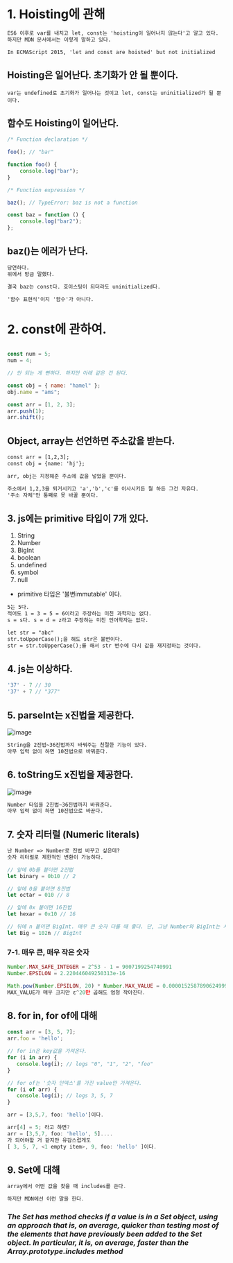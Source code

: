 # 1. Hoisting에 관해

```txt
ES6 이후로 var를 내치고 let, const는 'hoisting이 일어나지 않는다'고 알고 있다.
하지만 MDN 문서에서는 이렇게 말하고 있다.
```

    In ECMAScript 2015, 'let and const are hoisted' but not initialized
    

## Hoisting은 일어난다. 초기화가 안 될 뿐이다.

	var는 undefined로 초기화가 일어나는 것이고 let, const는 uninitialized가 될 뿐이다.

## 함수도 Hoisting이 일어난다.

```javascript
/* Function declaration */

foo(); // "bar"

function foo() {
	console.log("bar");
}

/* Function expression */

baz(); // TypeError: baz is not a function

const baz = function () {
	console.log("bar2");
};
```

## baz()는 에러가 난다.

```txt
당연하다.
위에서 방금 말했다. 

결국 baz는 const다. 호이스팅이 되더라도 uninitialized다.

'함수 표현식'이지 '함수'가 아니다. 
```

# 2. const에 관하여.

```javascript

const num = 5;
num = 4;

// 안 되는 게 뻔하다. 하지만 아래 같은 건 된다.

const obj = { name: "hamel" };
obj.name = "ams";

const arr = [1, 2, 3];
arr.push(1);
arr.shift();
```

## Object, array는 선언하면 주소값을 받는다.

```txt
const arr = [1,2,3];
const obj = {name: 'hj'};

arr, obj는 지정해준 주소에 값을 넣었을 뿐이다.

주소에서 1,2,3을 퇴거시키고 'a','b','c'를 이사시키든 뭘 하든 그건 자유다.
'주소 자체'만 통째로 못 바꿀 뿐이다.
```

## 3. js에는 primitive 타입이 7개 있다.

1. String
2. Number
3. BigInt
4. boolean
5. undefined
6. symbol
7. null

- primitive 타입은 '불변immutable' 이다.

```txt
5는 5다. 
적어도 1 = 3 = 5 = 6이라고 주장하는 미친 과학자는 없다.
s = s다. s = d = z라고 주장하는 미친 언어학자는 없다.

let str = "abc"
str.toUpperCase();을 해도 str은 불변이다.
str = str.toUpperCase();를 해서 str 변수에 다시 값을 재지정하는 것이다.
```

## 4. js는 이상하다.

```javascript
'37' - 7 // 30
'37' + 7 // "377"
```

## 5. parseInt는 x진법을 제공한다.

![image](https://user-images.githubusercontent.com/39308313/144715883-93ccfe5d-1417-4d00-b8e3-af1c7f5603f3.png)

```txt
String을 2진법~36진법까지 바꿔주는 친절한 기능이 있다.
아무 입력 없이 하면 10진법으로 바꿔준다.
```

## 6. toString도 x진법을 제공한다.

![image](https://user-images.githubusercontent.com/39308313/144716403-6d4954fa-d01c-417e-8283-b78c52e90390.png)

```txt
Number 타입을 2진법~36진법까지 바꿔준다.
아무 입력 없이 하면 10진법으로 바꾼다.
```

## 7. 숫자 리터럴 (Numeric literals)

```txt
난 Number => Number로 진법 바꾸고 싶은데?
숫자 리터럴로 제한적인 변환이 가능하다.
```

```javascript
// 앞에 0b를 붙이면 2진법
let binary = 0b10 // 2

// 앞에 0을 붙이면 8진법
let octar = 010 // 8

// 앞에 0x 붙이면 16진법
let hexar = 0x10 // 16

// 뒤에 n 붙이면 BigInt. 매우 큰 숫자 다룰 때 좋다. 단, 그냥 Number와 BigInt는 서로 연산 불가다.
let Big = 102n // BigInt
```

### 7-1. 매우 큰, 매우 작은 숫자

```javascript
Number.MAX_SAFE_INTEGER = 2^53 - 1 = 9007199254740991
Number.EPSILON = 2.220446049250313e-16

Math.pow(Number.EPSILON, 20) * Number.MAX_VALUE = 0.000015258789062499998
MAX_VALUE가 매우 크지만 ε^20만 곱해도 엄청 작아진다.

```

## 8. for in, for of에 대해

```javascript
const arr = [3, 5, 7];
arr.foo = 'hello';

// for in은 key값을 가져온다.
for (i in arr) {
   console.log(i); // logs "0", "1", "2", "foo"
}

// for of는 '숫자 인덱스'를 가진 value만 가져온다.
for (i of arr) {
   console.log(i); // logs 3, 5, 7
}

arr = [3,5,7, foo: 'hello']이다.

arr[4] = 5; 라고 하면?
arr = [3,5,7, foo: 'hello', 5]....
가 되어야할 거 같지만 유감스럽게도
[ 3, 5, 7, <1 empty item>, 9, foo: 'hello' ]이다.
```

## 9. Set에 대해

```javascript
array에서 어떤 값을 찾을 때 includes를 쓴다.

하지만 MDN에선 이런 말을 한다.

```

### *The Set has method checks if a value is in a Set object, using an approach that is, on average, quicker than testing most of the elements that have previously been added to the Set object. In particular, it is, on average, faster than the Array.prototype.includes method*

